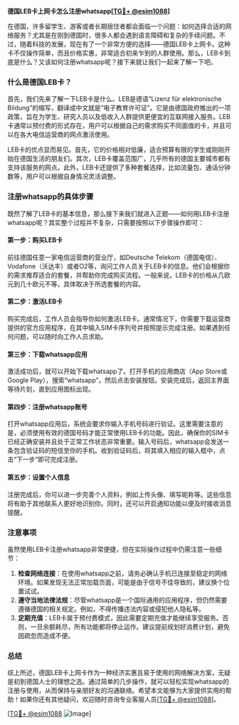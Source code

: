 **德国LEB卡上网卡怎么注册whatsapp[[TG💪+ @esim1088](https://t.me/s/esim1088)]**

在德国，许多留学生、游客或者长期居住者都会面临一个问题：如何选择合适的网络服务？尤其是在刚到德国时，很多人都会遇到语言障碍和复杂的手续问题。不过，随着科技的发展，现在有了一个非常方便的选择——德国LEB卡上网卡。这种卡不仅操作简单，而且价格实惠，非常适合初来乍到的人群使用。那么，LEB卡到底是什么？又该如何注册whatsapp呢？接下来就让我们一起来了解一下吧。

### 什么是德国LEB卡？

首先，我们先来了解一下LEB卡是什么。LEB是德语“Lizenz für elektronische Bildung”的缩写，翻译成中文就是“电子教育许可证”。它是由德国政府推出的一项政策，旨在为学生、研究人员以及低收入人群提供更便宜的互联网接入服务。LEB卡通常以预付费的形式存在，用户可以根据自己的需求购买不同面值的卡，并且可以在各大电信运营商的网点激活使用。

LEB卡的优点显而易见。首先，它的价格相对低廉，适合预算有限的学生或刚刚开始在德国生活的朋友们。其次，LEB卡覆盖范围广，几乎所有的德国主要城市都有支持该服务的网点。此外，LEB卡还提供了多种套餐选择，比如流量包、通话分钟数等，用户可以根据自身情况灵活调整。

### 注册whatsapp的具体步骤

既然了解了LEB卡的基本信息，那么接下来我们就进入正题——如何用LEB卡注册whatsapp呢？其实整个过程并不复杂，只需要按照以下步骤操作即可：

#### 第一步：购买LEB卡

前往德国任意一家电信运营商的营业厅，如Deutsche Telekom（德国电信）、Vodafone（沃达丰）或者O2等，询问工作人员关于LEB卡的信息。他们会根据你的需求推荐适合的套餐，并帮助你完成购买流程。一般来说，LEB卡的价格从几欧元到几十欧元不等，具体取决于所选套餐的内容。

#### 第二步：激活LEB卡

购买完成后，工作人员会指导你如何激活LEB卡。通常情况下，你需要下载运营商提供的官方应用程序，在其中输入SIM卡序列号并按照提示完成注册。如果遇到任何问题，可以随时向工作人员求助。

#### 第三步：下载whatsapp应用

激活成功后，就可以开始下载whatsapp了。打开手机的应用商店（App Store或Google Play），搜索“whatsapp”，然后点击安装按钮。安装完成后，返回主界面等待片刻，直到应用图标出现。

#### 第四步：注册whatsapp账号

打开whatsapp应用后，系统会要求你输入手机号码进行验证。这里需要注意的是，必须使用有效的德国号码才能正常使用LEB卡的功能。因此，确保你的SIM卡已经正确安装并且处于正常工作状态非常重要。输入号码后，whatsapp会发送一条包含验证码的短信至你的手机。收到验证码后，将其填入相应的输入框中，点击“下一步”即可完成注册。

#### 第五步：设置个人信息

注册完成后，你可以进一步完善个人资料，例如上传头像、填写昵称等。这些信息将有助于其他联系人更好地识别你。同时，还可以开启通知功能以便及时接收消息提醒。

### 注意事项

虽然使用LEB卡注册whatsapp非常便捷，但在实际操作过程中仍需注意一些细节：

1. **检查网络连接**：在使用whatsapp之前，请务必确认手机已连接至稳定的网络环境。如果发现无法正常加载页面，可能是由于信号不佳导致的，建议换个位置试试。
2. **遵守当地法律法规**：尽管whatsapp是一个国际通用的应用程序，但仍然需要遵循德国的相关规定。例如，不得传播违法内容或侵犯他人隐私等。
3. **定期充值**：LEB卡属于预付费模式，因此需要定期充值才能继续享受服务。否则，一旦余额耗尽，所有功能都将停止运作。建议提前规划好消费计划，避免因疏忽而造成不便。

### 总结

综上所述，德国LEB卡上网卡作为一种经济实惠且易于使用的网络解决方案，无疑是初到德国人士的理想之选。通过简单的几步操作，就可以轻松实现whatsapp的注册与使用，从而保持与亲朋好友的沟通联络。希望本文能够为大家提供实用的帮助！如果你还有其他疑问，欢迎随时咨询专业客服人员[[TG💪+ @esim1088](https://t.me/s/esim1088)]。

[[TG💪+ @esim1088](https://t.me/s/esim1088) ![Image](https://i.postimg.cc/4NQfJmqS/Snipaste-2025-05-13-00-14-12.png)]